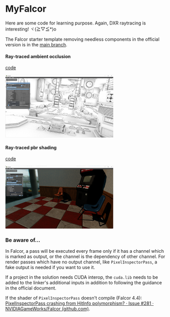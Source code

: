 # MyFalcor

Here are some code for learning purpose. Again, DXR raytracing is interesting! ヾ(≧▽≦*)o

The Falcor starter template removing needless components in the official version is in the [main branch](https://github.com/cuteday/MyFalcor/tree/main).

#### Ray-traced ambient occlusion
[code](https://github.com/cuteday/MyFalcor/tree/practice/Source/RenderPasses/RTAO)

<img src="Demo\images\rtao_zeroday.png" alt="rtao_zeroday" style="zoom:33%;" />

#### Ray-traced pbr shading

[code](https://github.com/cuteday/MyFalcor/tree/practice/Source/RenderPasses/RTLightingPass)

<img src="Demo\images\pbr_shading_arcade.png" alt="rtao_zeroday" style="zoom:33%;" />

### Be aware of...

In Falcor, a pass will be executed every frame only if it has a channel which is marked as output, or the channel is the dependency of other channel. For render passes which have no output channel, like `PixelInspectorPass`, a fake output is needed if you want to use it.

If a project in the solution needs CUDA interop, the `cuda.lib` needs to be added to the linker's additional inputs in addition to following the guidance in the official document.

If  the shader of `PixelInspectorPass` doesn't compile (Falcor 4.4): [PixelInspectorPass crashing from HitInfo polymorphism? · Issue #281 · NVIDIAGameWorks/Falcor (github.com)](https://github.com/NVIDIAGameWorks/Falcor/issues/281).

